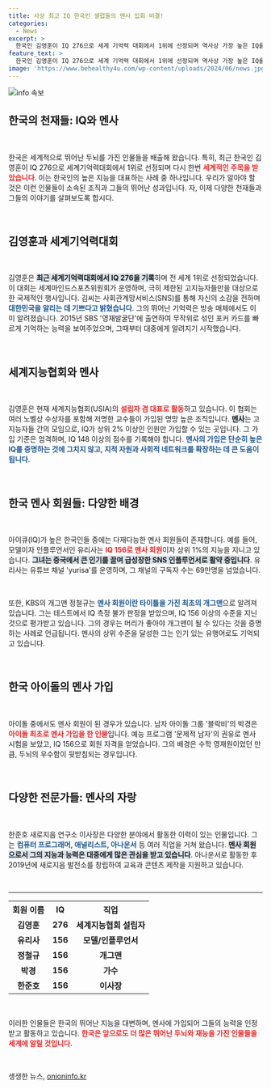 ```yaml
---
title: 사상 최고 IQ 한국인 셀럽들의 멘사 입회 비결!
categories:
  - News
excerpt: >
  한국인 김영훈이 IQ 276으로 세계 기억력 대회에서 1위에 선정되며 역사상 가장 높은 IQ를 자랑한다. 멘사 회원으로도 활동 중인 그는 대한민국의 지능을 세계에 알리고 있다.
feature_text: >
  한국인 김영훈이 IQ 276으로 세계 기억력 대회에서 1위에 선정되며 역사상 가장 높은 IQ를 자랑한다. 멘사 회원으로도 활동 중인 그는 대한민국의 지능을 세계에 알리고 있다.
image: 'https://www.behealthy4u.com/wp-content/uploads/2024/06/news.jpg'
---
```


<p><img src="https://www.behealthy4u.com/wp-content/uploads/2024/06/news.jpg" alt="info 속보" /></p>

<h2 data-ke-size="size26">한국의 천재들: IQ와 멘사</h2>

<p data-ke-size="size16">&nbsp;</p>

<p data-ke-size="size16">한국은 세계적으로 뛰어난 두뇌를 가진 인물들을 배출해 왔습니다. 특히, 최근 한국인 김영훈이 IQ 276으로 세계기억력대회에서 1위로 선정되며 다시 한번 <b><span style="color: #ee2323;">세계적인 주목을 받았습니다</span></b>. 이는 한국인의 높은 지능을 대표하는 사례 중 하나입니다. 우리가 알아야 할 것은 이런 인물들이 소속된 조직과 그들의 뛰어난 성과입니다. 자, 이제 다양한 천재들과 그들의 이야기를 살펴보도록 합시다.</p>

<p data-ke-size="size16">&nbsp;</p>

<h2 data-ke-size="size26">김영훈과 세계기억력대회</h2>

<p data-ke-size="size16">&nbsp;</p>

<p data-ke-size="size16">김영훈은 <b><span style="background-color: #21538527;">최근 세계기억력대회에서 IQ 276을 기록</span></b>하며 전 세계 1위로 선정되었습니다. 이 대회는 세계마인드스포츠위원회가 운영하며, 극히 제한된 고지능자들만을 대상으로 한 국제적인 행사입니다. 김씨는 사회관계망서비스(SNS)를 통해 자신의 소감을 전하며 <b><span style="color: #1a5490;">대한민국을 알리는 데 기쁘다고 밝혔습니다</span></b>. 그의 뛰어난 기억력은 방송 매체에서도 이미 알려졌습니다. 2015년 SBS '영재발굴단'에 출연하여 무작위로 섞인 포커 카드를 빠르게 기억하는 능력을 보여주었으며, 그때부터 대중에게 알려지기 시작했습니다.</p>

<p data-ke-size="size16">&nbsp;</p>

<h2 data-ke-size="size26">세계지능협회와 멘사</h2>

<p data-ke-size="size16">&nbsp;</p>

<p data-ke-size="size16">김영훈은 현재 세계지능협회(USIA)의 <b><span style="color: #ee2323;">설립자 겸 대표로 활동</span></b>하고 있습니다. 이 협회는 여러 노벨상 수상자를 포함해 저명한 교수들이 가입된 명망 높은 조직입니다. <b><span style="background-color: #21538527;">멘사</span></b>는 고지능자들 간의 모임으로, IQ가 상위 2% 이상인 인원만 가입할 수 있는 곳입니다. 그 가입 기준은 엄격하며, IQ 148 이상의 점수를 기록해야 합니다. <b><span style="color: #1a5490;">멘사의 가입은 단순히 높은 IQ를 증명하는 것에 그치지 않고, 지적 자원과 사회적 네트워크를 확장하는 데 큰 도움이 됩니다</span></b>.</p>

<p data-ke-size="size16">&nbsp;</p>

<h2 data-ke-size="size26">한국 멘사 회원들: 다양한 배경</h2>

<p data-ke-size="size16">&nbsp;</p>

<p data-ke-size="size16">아이큐(IQ)가 높은 한국인들 중에는 다재다능한 멘사 회원들이 존재합니다. 예를 들어, 모델이자 인플루언서인 유리사는 <b><span style="color: #ee2323;">IQ 156로 멘사 회원</span></b>이자 상위 1%의 지능을 지니고 있습니다. <b><span style="background-color: #21538527;">그녀는 중국에서 큰 인기를 끌며 급성장한 SNS 인플루언서로 활약 중입니다</span></b>. 유리사는 유튜브 채널 'yurisa'를 운영하며, 그 채널의 구독자 수는 69만명을 넘었습니다.</p>

<p data-ke-size="size16">&nbsp;</p>

<p data-ke-size="size16">또한, KBS의 개그맨 정철규는 <b><span style="color: #1a5490;">멘사 회원이란 타이틀을 가진 최초의 개그맨</span></b>으로 알려져 있습니다. 그는 테스트에서 IQ 측정 불가 판정을 받았으며, IQ 156 이상의 수준을 지닌 것으로 평가받고 있습니다. 그의 경우는 머리가 좋아야 개그맨이 될 수 있다는 것을 증명하는 사례로 언급됩니다. 멘사의 상위 수준을 달성한 그는 인기 있는 유행어로도 기억되고 있습니다.</p>

<p data-ke-size="size16">&nbsp;</p>

<h2 data-ke-size="size26">한국 아이돌의 멘사 가입</h2>

<p data-ke-size="size16">&nbsp;</p>

<p data-ke-size="size16">아이돌 중에서도 멘사 회원이 된 경우가 있습니다. 남자 아이돌 그룹 '블락비'의 박경은 <b><span style="color: #ee2323;">아이돌 최초로 멘사 가입을 한 인물</span></b>입니다. 예능 프로그램 '문제적 남자'의 권유로 멘사 시험을 보았고, IQ 156으로 회원 자격을 얻었습니다. 그의 배경은 수학 영재원이었던 만큼, 두뇌의 우수함이 뒷받침되는 경우입니다.</p>

<p data-ke-size="size16">&nbsp;</p>

<h2 data-ke-size="size26">다양한 전문가들: 멘사의 자랑</h2>

<p data-ke-size="size16">&nbsp;</p>

<p data-ke-size="size16">한준호 새로지음 연구소 이사장은 다양한 분야에서 활동한 이력이 있는 인물입니다. 그는 <b><span style="color: #1a5490;">컴퓨터 프로그래머, 애널리스트, 아나운서</span></b> 등 여러 직업을 거쳐 왔습니다. <b><span style="background-color: #21538527;">멘사 회원으로서 그의 지능과 능력은 대중에게 많은 관심을 받고 있습니다</span></b>. 아나운서로 활동한 후 2019년에 새로지음 발전소를 창립하여 교육과 콘텐츠 제작을 지원하고 있습니다.</p>

<p data-ke-size="size16">&nbsp;</p>

<hr>

<table style="width: 100%; text-align: center;">
    <tr>
        <th style="height: 30px;">회원 이름</th>
        <th style="height: 30px;">IQ</th>
        <th style="height: 30px;">직업</th>
    </tr>
    <tr>
        <td style="height: 17px;"><b>김영훈</b></td>
        <td style="height: 17px;"><b>276</b></td>
        <td style="height: 17px;"><b>세계지능협회 설립자</b></td>
    </tr>
    <tr>
        <td style="height: 17px;"><b>유리사</b></td>
        <td style="height: 17px;"><b>156</b></td>
        <td style="height: 17px;"><b>모델/인플루언서</b></td>
    </tr>
    <tr>
        <td style="height: 17px;"><b>정철규</b></td>
        <td style="height: 17px;"><b>156</b></td>
        <td style="height: 17px;"><b>개그맨</b></td>
    </tr>
    <tr>
        <td style="height: 17px;"><b>박경</b></td>
        <td style="height: 17px;"><b>156</b></td>
        <td style="height: 17px;"><b>가수</b></td>
    </tr>
    <tr>
        <td style="height: 17px;"><b>한준호</b></td>
        <td style="height: 17px;"><b>156</b></td>
        <td style="height: 17px;"><b>이사장</b></td>
    </tr>
</table>

<p data-ke-size="size16">&nbsp;</p>

<p data-ke-size="size16">이러한 인물들은 한국의 뛰어난 지능을 대변하며, 멘사에 가입되어 그들의 능력을 인정받고 활동하고 있습니다. <b><span style="color: #ee2323;">한국은 앞으로도 더 많은 뛰어난 두뇌와 재능을 가진 인물들을 세계에 알릴 것입니다</span></b>.</p>

<p data-ke-size="size16">&nbsp;</p>
생생한 뉴스, <a href="https://onioninfo.kr" rel="dofollow">onioninfo.kr</a>


